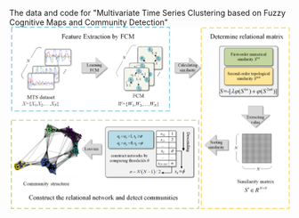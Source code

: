 
The data and code for "Multivariate Time Series Clustering based on Fuzzy Cognitive Maps and Community Detection"
![介绍](https://github.com/IngeTeng/MTSC-FCM-CD/blob/main/Louvain2.png)
